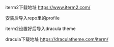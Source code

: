 iterm2下载地址
https://www.iterm2.com/

安装后导入repo里的profile

iterm2设置好后导入dracula theme

dracula下载地址
https://draculatheme.com/iterm/